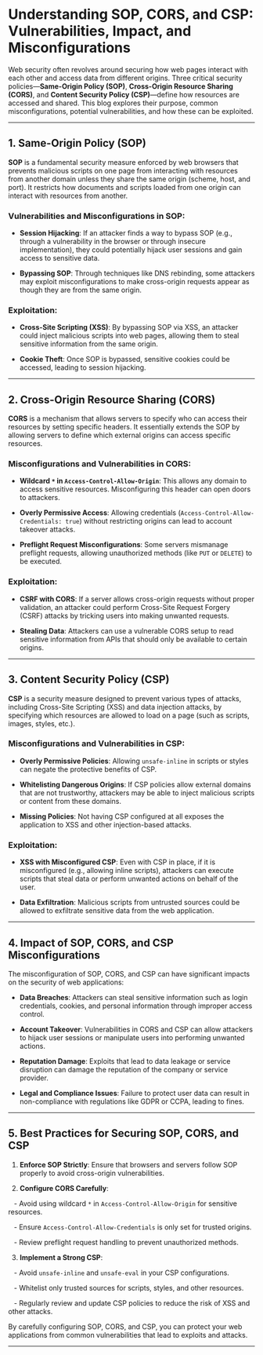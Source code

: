   

# Understanding SOP, CORS, and CSP: Vulnerabilities, Impact, and Misconfigurations

  

Web security often revolves around securing how web pages interact with each other and access data from different origins. Three critical security policies—**Same-Origin Policy (SOP)**, **Cross-Origin Resource Sharing (CORS)**, and **Content Security Policy (CSP)**—define how resources are accessed and shared. This blog explores their purpose, common misconfigurations, potential vulnerabilities, and how these can be exploited.

  

---

  

## 1. Same-Origin Policy (SOP)

  

**SOP** is a fundamental security measure enforced by web browsers that prevents malicious scripts on one page from interacting with resources from another domain unless they share the same origin (scheme, host, and port). It restricts how documents and scripts loaded from one origin can interact with resources from another.

  

### Vulnerabilities and Misconfigurations in SOP:

- **Session Hijacking**: If an attacker finds a way to bypass SOP (e.g., through a vulnerability in the browser or through insecure implementation), they could potentially hijack user sessions and gain access to sensitive data.

- **Bypassing SOP**: Through techniques like DNS rebinding, some attackers may exploit misconfigurations to make cross-origin requests appear as though they are from the same origin.

  

### Exploitation:

- **Cross-Site Scripting (XSS)**: By bypassing SOP via XSS, an attacker could inject malicious scripts into web pages, allowing them to steal sensitive information from the same origin.

- **Cookie Theft**: Once SOP is bypassed, sensitive cookies could be accessed, leading to session hijacking.

  

---

  

## 2. Cross-Origin Resource Sharing (CORS)

  

**CORS** is a mechanism that allows servers to specify who can access their resources by setting specific headers. It essentially extends the SOP by allowing servers to define which external origins can access specific resources.

  

### Misconfigurations and Vulnerabilities in CORS:

- **Wildcard `*` in `Access-Control-Allow-Origin`**: This allows any domain to access sensitive resources. Misconfiguring this header can open doors to attackers.

- **Overly Permissive Access**: Allowing credentials (`Access-Control-Allow-Credentials: true`) without restricting origins can lead to account takeover attacks.

- **Preflight Request Misconfigurations**: Some servers mismanage preflight requests, allowing unauthorized methods (like `PUT` or `DELETE`) to be executed.

  

### Exploitation:

- **CSRF with CORS**: If a server allows cross-origin requests without proper validation, an attacker could perform Cross-Site Request Forgery (CSRF) attacks by tricking users into making unwanted requests.

- **Stealing Data**: Attackers can use a vulnerable CORS setup to read sensitive information from APIs that should only be available to certain origins.

  

---

  

## 3. Content Security Policy (CSP)

  

**CSP** is a security measure designed to prevent various types of attacks, including Cross-Site Scripting (XSS) and data injection attacks, by specifying which resources are allowed to load on a page (such as scripts, images, styles, etc.).

  

### Misconfigurations and Vulnerabilities in CSP:

- **Overly Permissive Policies**: Allowing `unsafe-inline` in scripts or styles can negate the protective benefits of CSP.

- **Whitelisting Dangerous Origins**: If CSP policies allow external domains that are not trustworthy, attackers may be able to inject malicious scripts or content from these domains.

- **Missing Policies**: Not having CSP configured at all exposes the application to XSS and other injection-based attacks.

  

### Exploitation:

- **XSS with Misconfigured CSP**: Even with CSP in place, if it is misconfigured (e.g., allowing inline scripts), attackers can execute scripts that steal data or perform unwanted actions on behalf of the user.

- **Data Exfiltration**: Malicious scripts from untrusted sources could be allowed to exfiltrate sensitive data from the web application.

  

---

  

## 4. Impact of SOP, CORS, and CSP Misconfigurations

  

The misconfiguration of SOP, CORS, and CSP can have significant impacts on the security of web applications:

  

- **Data Breaches**: Attackers can steal sensitive information such as login credentials, cookies, and personal information through improper access control.

- **Account Takeover**: Vulnerabilities in CORS and CSP can allow attackers to hijack user sessions or manipulate users into performing unwanted actions.

- **Reputation Damage**: Exploits that lead to data leakage or service disruption can damage the reputation of the company or service provider.

- **Legal and Compliance Issues**: Failure to protect user data can result in non-compliance with regulations like GDPR or CCPA, leading to fines.

  

---

  

## 5. Best Practices for Securing SOP, CORS, and CSP

  

1. **Enforce SOP Strictly**: Ensure that browsers and servers follow SOP properly to avoid cross-origin vulnerabilities.

2. **Configure CORS Carefully**:

   - Avoid using wildcard `*` in `Access-Control-Allow-Origin` for sensitive resources.

   - Ensure `Access-Control-Allow-Credentials` is only set for trusted origins.

   - Review preflight request handling to prevent unauthorized methods.

3. **Implement a Strong CSP**:

   - Avoid `unsafe-inline` and `unsafe-eval` in your CSP configurations.

   - Whitelist only trusted sources for scripts, styles, and other resources.

   - Regularly review and update CSP policies to reduce the risk of XSS and other attacks.

  

By carefully configuring SOP, CORS, and CSP, you can protect your web applications from common vulnerabilities that lead to exploits and attacks.

  

---